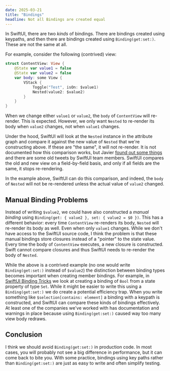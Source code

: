 ```yaml
---
date: 2025-03-21
title: "Bindings"
headline: Not all Bindings are created equal
---
```


In SwiftUI, there are two *kinds* of bindings. There are bindings created using keypaths, and then there are bindings created using `Binding(get:set:)`. These are not the same at all.

For example, consider the following (contrived) view:

```swift
struct ContentView: View {
    @State var value1 = false
    @State var value2 = false
    var body: some View {
        VStack {
            Toggle("Test", isOn: $value1)
            Nested(value2: $value2)
        }
    }
}
```

When we change either `value1` or `value2`, the `body` of `ContentView` will re-render. This is expected. However, we only want `Nested` to re-render its body when `value2` changes, not when `value1` changes. 

Under the hood, SwiftUI will look at the `Nested` instance in the attribute graph and compare it against the new value of `Nested` that we're constructing above. If these are "the same", it will not re-render. It is not documented how this comparison works, but Javier [found out some things](https://swiftui-lab.com/equatableview/) and there are some old tweets by SwiftUI team members. SwiftUI compares the old and new view on a field-by-field basis, and only if all fields are the same, it stops re-rendering.

In the example above, SwiftUI can do this comparison, and indeed, the `body` of `Nested` will not be re-rendered unless the actual value of `value2` changed.

## Manual Binding Problems

Instead of writing `$value2`, we could have also constructed a *manual binding* using `Binding(get: { value2 }, set: { value2 = $0 })`. This has a different behavior: every time `ContentView` re-renders its body, `Nested` will re-render its body as well. Even when only `value1` changes. While we don't have access to the SwiftUI source code, I think the problem is that these manual bindings store closures instead of a "pointer" to the state value. Every time the body of `ContentView` executes, a new closure is constructed. Swift cannot compare closures and thus SwiftUI needs to re-render the body of `Nested`.

While the above is a contrived example (no one would write `Binding(get:set:)` instead of `$value2`) the distinction between binding types becomes important when creating member bindings. For example, in [SwiftUI Binding Tricks](/post/swiftui-binding-tricks/) we look at creating a binding of `Bool` from a state property of type `Set`. While it might be easier to write this using a `Binding(get:set:)` we do create a potential efficiency trap. When you write something like `$selection[contains: element]` a binding with a keypath is constructed, and SwiftUI can compare these kinds of bindings effectively. At least one of the companies we've worked with has documentation and warnings in place because using `Binding(get:set:)` caused way too many view body redraws.

## Conclusion

I think we should avoid `Binding(get:set:)` in production code. In most cases, you will probably not see a big difference in performance, but it can come back to bite you. With some practice, bindings using key paths rather than `Binding(get:set:)` are just as easy to write and often simplify testing.
